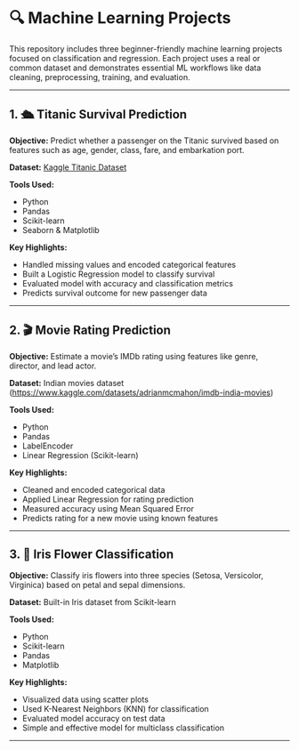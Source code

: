 # 🔍 Machine Learning Projects

This repository includes three beginner-friendly machine learning projects focused on classification and regression. Each project uses a real or common dataset and demonstrates essential ML workflows like data cleaning, preprocessing, training, and evaluation.

---

## 1. 🛳️ Titanic Survival Prediction

**Objective:** Predict whether a passenger on the Titanic survived based on features such as age, gender, class, fare, and embarkation port.

**Dataset:** [Kaggle Titanic Dataset](https://www.kaggle.com/datasets/yasserh/titanic-dataset)

**Tools Used:**
- Python
- Pandas 
- Scikit-learn
- Seaborn & Matplotlib

**Key Highlights:**
- Handled missing values and encoded categorical features
- Built a Logistic Regression model to classify survival
- Evaluated model with accuracy and classification metrics
- Predicts survival outcome for new passenger data

---

## 2. 🎬 Movie Rating Prediction

**Objective:** Estimate a movie’s IMDb rating using features like genre, director, and lead actor.

**Dataset:** Indian movies dataset (https://www.kaggle.com/datasets/adrianmcmahon/imdb-india-movies)

**Tools Used:**
- Python
- Pandas
- LabelEncoder
- Linear Regression (Scikit-learn)

**Key Highlights:**
- Cleaned and encoded categorical data
- Applied Linear Regression for rating prediction
- Measured accuracy using Mean Squared Error
- Predicts rating for a new movie using known features

---

## 3. 🌸 Iris Flower Classification

**Objective:** Classify iris flowers into three species (Setosa, Versicolor, Virginica) based on petal and sepal dimensions.

**Dataset:** Built-in Iris dataset from Scikit-learn

**Tools Used:**
- Python
- Scikit-learn
- Pandas
- Matplotlib

**Key Highlights:**
- Visualized data using scatter plots
- Used K-Nearest Neighbors (KNN) for classification
- Evaluated model accuracy on test data
- Simple and effective model for multiclass classification

---
